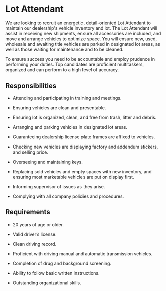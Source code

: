 # Lot Attendant

We are looking to recruit an energetic, detail-oriented Lot Attendant to maintain our dealership's vehicle inventory and lot. The Lot Attendant will assist in receiving new shipments, ensure all accessories are included, and move and arrange vehicles to optimize space. You will ensure new, used, wholesale and awaiting title vehicles are parked in designated lot areas, as well as those waiting for maintenance and to be cleaned.

To ensure success you need to be accountable and employ prudence in performing your duties. Top candidates are proficient multitaskers, organized and can perform to a high level of accuracy.

## Responsibilities

* Attending and participating in training and meetings.

* Ensuring vehicles are clean and presentable.

* Ensuring lot is organized, clean, and free from trash, litter and debris.

* Arranging and parking vehicles in designated lot areas.

* Guaranteeing dealership license plate frames are affixed to vehicles.

* Checking new vehicles are displaying factory and addendum stickers, and selling price.

* Overseeing and maintaining keys.

* Replacing sold vehicles and empty spaces with new inventory, and ensuring most marketable vehicles are put on display first.

* Informing supervisor of issues as they arise.

* Complying with all company policies and procedures.

## Requirements

* 20 years of age or older.

* Valid driver’s license.

* Clean driving record.

* Proficient with driving manual and automatic transmission vehicles.

* Completion of drug and background screening.

* Ability to follow basic written instructions.

* Outstanding organizational skills.

